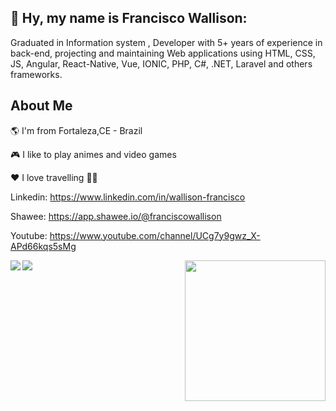 ## 👋  Hy, my name is Francisco Wallison:  

Graduated in Information system
, Developer with 5+ years of experience in back-end, projecting and maintaining Web applications using HTML, CSS, JS, Angular, React-Native, Vue, IONIC, PHP, C#, .NET, Laravel and others frameworks.

## About Me

🌎 I'm from Fortaleza,CE - Brazil

🎮 I like to play animes and video games

❤️ I love travelling 🛫🛬 


Linkedin: https://www.linkedin.com/in/wallison-francisco

Shawee: https://app.shawee.io/@franciscowallison

Youtube:  https://www.youtube.com/channel/UCg7y9gwz_X-APd66kqs5sMg


<p align="center">
    <img align="left"  src="https://github-readme-streak-stats.herokuapp.com/?user=FranciscoWallison&theme=midnight-purple&count_private=true&show_icons=true&title_color=6e40c9&icon_color=6e40c9&line_height=20"/>
<img width="225" align="right" src="https://github-readme-stats.vercel.app/api/top-langs/?username=FranciscoWallison&langs_count=20&theme=highcontrast&show_icons=true&title_color=6e40c9&icon_color=6e40c"/>
<img align="left"  src="https://github-readme-stats.vercel.app/api?username=FranciscoWallison&theme=highcontrast&count_private=true&show_icons=true&title_color=6e40c9&icon_color=6e40c9&line_height=20"/>
</p>
<br/>


